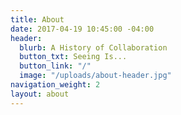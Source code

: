 ```yaml
---
title: About
date: 2017-04-19 10:45:00 -04:00
header:
  blurb: A History of Collaboration
  button_txt: Seeing Is...
  button_link: "/"
  image: "/uploads/about-header.jpg"
navigation_weight: 2
layout: about
---
```


